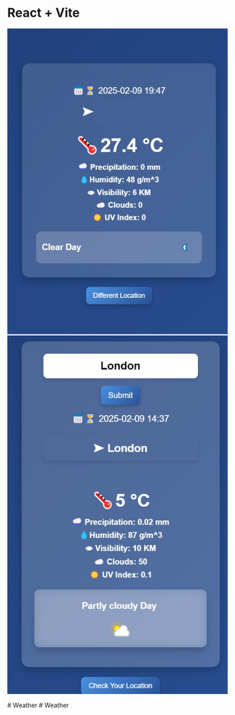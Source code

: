 # React + Vite

![image](src/assets/First.jpg)
![image](src/assets/Second.jpg)

#   W e a t h e r 
 
 #   W e a t h e r 
 
 
